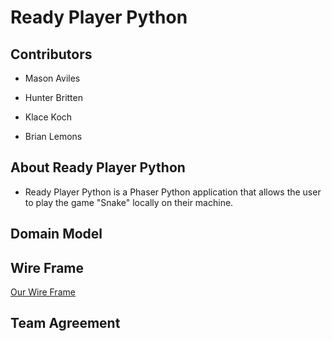 # Ready Player Python

## Contributors

- Mason Aviles

- Hunter Britten

- Klace Koch

- Brian Lemons

## About Ready Player Python

- Ready Player Python is a Phaser Python application that allows the user to play the game "Snake" locally on their machine.

## Domain Model

<!-- LINK -->

## Wire Frame

[Our Wire Frame](resources/midterm_wire.png)

## Team Agreement

<!-- - [FUTURE LINK HERE](FUTURE LINKE HERE) -->
